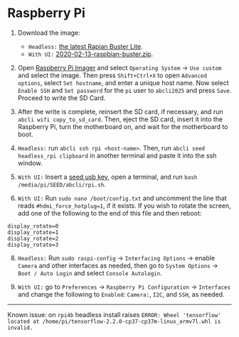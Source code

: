 # Raspberry Pi

1. Download the image:

    - `Headless:` [the latest Rapian Buster Lite](https://downloads.raspberrypi.org/raspbian_lite_latest).
    - `With UI:` [2020-02-13-raspbian-buster.zip](http://downloads.raspberrypi.org/raspbian/images/raspbian-2020-02-14/).

2. Open [Raspberry Pi Imager](https://www.raspberrypi.com/software/) and select `Operating System` -> `Use custom` and select the image. Then press `Shift+Ctrl+X` to open `Advanced options`, select `Set hostname`, and enter a unique host name. Now select `Enable SSH` and `Set password` for the `pi` user to `abcli2025` and press `Save`. Proceed to write the SD Card.

3. After the write is complete, reinsert the SD card, if necessary, and run `abcli wifi copy_to_sd_card`. Then, eject the SD card, insert it into the Raspberry Pi, turn the motherboard on, and wait for the motherboard to boot.

4. `Headless:` run `abcli ssh rpi <host-name>`. Then, run `abcli seed headless_rpi clipboard` in another terminal and paste it into the ssh window.

5. `With UI:` Insert a [seed usb key](seed), open a terminal, and run `bash /media/pi/SEED/abcli/rpi.sh`.

7. `With UI:` Run `sudo nano /boot/config.txt` and uncomment the line that reads `#hdmi_force_hotplug=1`, if it exists. If you wish to rotate the screen, add one of the following to the end of this file and then reboot:

```
display_rotate=0
display_rotate=1
display_rotate=2
display_rotate=3
```

8. `Headless:` Run `sudo raspi-config` -> `Interfacing Options` -> enable `Camera` and other interfaces as needed, then go to `System Options` -> `Boot / Auto Login` and select `Console Autologin`. 

9. `With UI:` go to `Preferences` -> `Raspberry Pi Configuration` -> `Interfaces` and change the following to `Enabled`: `Camera:`, `I2C`, and `SSH`, as needed.

---

Known issue: on `rpi4b` headless install raises `ERROR: Wheel 'tensorflow' located at /home/pi/tensorflow-2.2.0-cp37-cp37m-linux_armv7l.whl is invalid.`